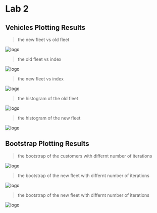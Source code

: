 
# Lab 2 

## Vehicles Plotting Results 

>the new fleet vs old fleet


![logo](./vehiclesResult/scaterplot.png)


>the old fleet vs index


![logo](./vehiclesResult/scaterplot1.png?raw=true)


>the new fleet vs index


![logo](./vehiclesResult/scaterplot2.png?raw=true)


>the histogram of the old fleet 


![logo](./vehiclesResult/histogramCurrentFleet.png?raw=true)


>the histogram of the new fleet 


![logo](./vehiclesResult/histogramNewFleet.png?raw=true)






## Bootstrap Plotting Results


>the bootstrap of the customers with differnt number of iterations 


![logo](./BootstrapResult/customers.png?raw=true)


>the bootstrap of the new fleet with differnt number of iterations 


![logo](./BootstrapResult/vehicleOldFleet.png?raw=true) 


>the bootstrap of the new fleet with differnt number of iterations 


![logo](./BootstrapResult/vehicleNewFleet.png?raw=true)

